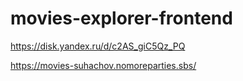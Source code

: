 # movies-explorer-frontend

https://disk.yandex.ru/d/c2AS_giC5Qz_PQ

https://movies-suhachov.nomoreparties.sbs/
